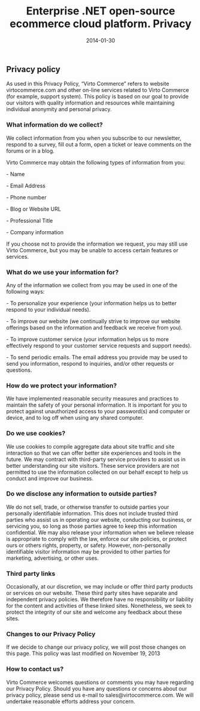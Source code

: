 ﻿---
layout: post
title: Enterprise .NET open-source ecommerce cloud platform. Privacy
description: Enterprise .NET open-source ecommerce cloud platform. Privacy
date: 2014-01-30
permalink: /pages/privacy
tags : 
- privacy
- commerce
---
<article role="main" class="main">
	<div class="for-business __responsive">
		<h2>Privacy policy</h2>
		<p class="text">
			As used in this Privacy Policy, “Virto Commerce” refers to website virtocommerce.com and other on-line services related to Virto Commerce (for example, support system). This policy is based on our goal to provide our visitors with quality information and resources while maintaining individual anonymity and personal privacy.
		</p>
		<h3 class="title">
			What information do we collect?
		</h3>
		<p class="text">
			We collect information from you when you subscribe to our newsletter, respond to a survey, fill out a form, open a ticket or leave comments on the forums or in a blog.
		</p>
		<p class="text">
			Virto Commerce may obtain the following types of information from you:
		</p>
		<p class="text">- Name</p>
		<p class="text">- Email Address</p>
		<p class="text">- Phone number</p>
		<p class="text">- Blog or Website URL</p>
		<p class="text">- Professional Title</p>
		<p class="text">- Company information</p>
		<p class="text">
			If you choose not to provide the information we request, you may still use Virto Commerce, but you may be unable to access certain features or services.
		</p>
		<h3 class="title">
			What do we use your information for?
		</h3>
		<p class="text">
			Any of the information we collect from you may be used in one of the following ways:
		</p>
		<p class="text">- To personalize your experience (your information helps us to better respond to your individual needs).</p>
		<p class="text">- To improve our website (we continually strive to improve our website offerings based on the information and feedback we receive from you).</p>
		<p class="text">- To improve customer service (your information helps us to more effectively respond to your customer service requests and support needs).</p>
		<p class="text">- To send periodic emails. The email address you provide may be used to send you information, respond to inquiries, and/or other requests or questions.</p>
		<h3 class="title">
			How do we protect your information?
		</h3>
		<p class="text">
			We have implemented reasonable security measures and practices to maintain the safety of your personal information. It is important for you to protect against unauthorized access to your password(s) and computer or device, and to log off when using any shared computer.
		</p>
		<h3 class="title">
			Do we use cookies?
		</h3>
		<p class="text">
			We use cookies to compile aggregate data about site traffic and site interaction so that we can offer better site experiences and tools in the future. We may contract with third-party service providers to assist us in better understanding our site visitors. These service providers are not permitted to use the information collected on our behalf except to help us conduct and improve our business.
		</p>
		<h3 class="title">
			Do we disclose any information to outside parties?
		</h3>
		<p class="text">
			We do not sell, trade, or otherwise transfer to outside parties your personally identifiable information. This does not include trusted third parties who assist us in operating our website, conducting our business, or servicing you, so long as those parties agree to keep this information confidential. We may also release your information when we believe release is appropriate to comply with the law, enforce our site policies, or protect ours or others rights, property, or safety. However, non-personally identifiable visitor information may be provided to other parties for marketing, advertising, or other uses.
		</p>
		<h3 class="title">
			Third party links
		</h3>
		<p class="text">
			Occasionally, at our discretion, we may include or offer third party products or services on our website. These third party sites have separate and independent privacy policies. We therefore have no responsibility or liability for the content and activities of these linked sites. Nonetheless, we seek to protect the integrity of our site and welcome any feedback about these sites.
		</p>
		<h3 class="title">
			Changes to our Privacy Policy
		</h3>
		<p class="text">
			If we decide to change our privacy policy, we will post those changes on this page. This policy was last modified on November 19, 2013
		</p>
		<h3 class="title">
			How to contact us?
		</h3>
		<p class="text">
			Virto Commerce welcomes questions or comments you may have regarding our Privacy Policy. Should you have any questions or concerns about our privacy policy, please send us e-mail to sales@virtocommerce.com. We will undertake reasonable efforts address your concern.
		</p>
	</div>
</article>
